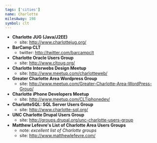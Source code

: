 ```yaml
---
tags: ['cities']
name: Charlotte 
milesAway: 198
symbol: clt
---
```

* **Charlotte JUG (Java/J2EE)**
  * site: <http://www.charlottejug.org/>
* **BarCamp CLT**
  * twitter: <http://twitter.com/barcampclt>
* **Charlotte Oracle Users Group**
  * site: <http://www.cltoug.org/>
* **Charlotte Interwebs Design Meetup**
  * site: <http://www.meetup.com/charlotteweb/>
* **Greater Charlotte Area Wordpress Group**
  * site: <http://www.meetup.com/Greater-Charlotte-Area-WordPress-Group/>
* **Charlotte iPhone Developers Meetup**
  * site: <http://www.meetup.com/CLTiphonedev/>
* **CharlotteSQL: SQL Server Users Group**
  * site: <http://www.charlotte-sql.org/>
* **UNC Charlotte Drupal Users Group**
  * site: <http://groups.drupal.org/unc-charlotte-users-group>
* **Matthew Lefevre's List of Charlotte Area Users Groups**
  * note: _excellent list of Charlotte groups_
  * site: <http://www.matthewlefevre.com/>